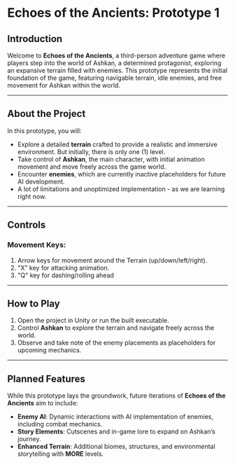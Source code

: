 # **Echoes of the Ancients: Prototype 1**

## **Introduction**
Welcome to **Echoes of the Ancients**, a third-person adventure game where players step into the world of Ashkan, a determined protagonist, exploring an expansive terrain filled with enemies. This prototype represents the initial foundation of the game, featuring navigable terrain, idle enemies, and free movement for Ashkan within the world.

---

## **About the Project**
In this prototype, you will:
- Explore a detailed **terrain** crafted to provide a realistic and immersive environment. But initially, there is only one (1) level.
- Take control of **Ashkan**, the main character, with initial animation movement and move freely across the game world.
- Encounter **enemies**, which are currently inactive placeholders for future AI development.
- A lot of limitations and unoptimized implementation - as we are learning right now.

---

## **Controls**
### Movement Keys:
1. Arrow keys for movement around the Terrain (up/down/left/right).
2. "X" key for attacking animation.
3. "Q" key for dashing/rolling ahead 

---

## **How to Play**
1. Open the project in Unity or run the built executable.
2. Control **Ashkan** to explore the terrain and navigate freely across the world.
3. Observe and take note of the enemy placements as placeholders for upcoming mechanics.

---

## **Planned Features**
While this prototype lays the groundwork, future iterations of **Echoes of the Ancients** aim to include:
- **Enemy AI**: Dynamic interactions with AI implementation of enemies, including combat mechanics.
- **Story Elements**: Cutscenes and in-game lore to expand on Ashkan’s journey.
- **Enhanced Terrain**: Additional biomes, structures, and environmental storytelling with **MORE** levels.

